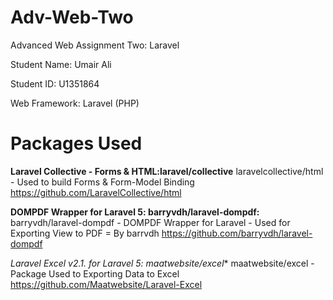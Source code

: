 # Adv-Web-Two
Advanced Web Assignment Two: Laravel

Student Name: Umair Ali

Student ID: U1351864

Web Framework: Laravel (PHP)

# Packages Used

**Laravel Collective - Forms & HTML:laravel/collective**
laravelcollective/html - Used to build Forms & Form-Model Binding
https://github.com/LaravelCollective/html


**DOMPDF Wrapper for Laravel 5: barryvdh/laravel-dompdf:**
barryvdh/laravel-dompdf - DOMPDF Wrapper for Laravel - Used for Exporting View to PDF = By barrvdh
https://github.com/barryvdh/laravel-dompdf


**Laravel Excel v2.1.* for Laravel 5: maatwebsite/excel**
maatwebsite/excel - Package Used to Exporting Data to Excel
https://github.com/Maatwebsite/Laravel-Excel
